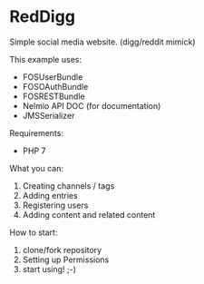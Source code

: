 RedDigg
======

Simple social media website. (digg/reddit mimick)

This example uses:
- FOSUserBundle
- FOSOAuthBundle
- FOSRESTBundle
- Nelmio API DOC (for documentation)
- JMSSerializer

Requirements:
- PHP 7

What you can:

1. Creating channels / tags
2. Adding entries
3. Registering users
4. Adding content and related content

How to start:

1. clone/fork repository
2. Setting up Permissions
3. start using! ;-)
